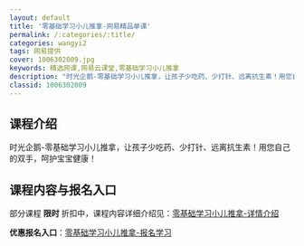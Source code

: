 ```yaml
---
layout: default
title: '零基础学习小儿推拿-网易精品单课'
permalink: /:categories/:title/
categories: wangyi2
tags: 网易提供
cover: 1006302009.jpg
keywords: 精选网课,网易云课堂,零基础学习小儿推拿
description: "时光企鹅-零基础学习小儿推拿，让孩子少吃药、少打针、远离抗生素！用您自己的双手，呵护宝宝健康！零基础学习小儿推拿"
classid: 1006302009
---
```


## 课程介绍

时光企鹅-零基础学习小儿推拿，让孩子少吃药、少打针、远离抗生素！用您自己的双手，呵护宝宝健康！

## 课程内容与报名入口

部分课程 **限时** 折扣中，课程内容详细介绍见：[零基础学习小儿推拿-详情介绍](https://study.163.com/course/introduction/1006302009.htm?share=1&shareId=1025206652&utm_campaign=share&utm_medium=iphoneShare&utm_source=&utm_u=1025206652)

**优惠报名入口**：[零基础学习小儿推拿-报名学习](https://study.163.com/course/introduction/1006302009.htm?share=1&shareId=1025206652&utm_campaign=share&utm_medium=iphoneShare&utm_source=&utm_u=1025206652)

